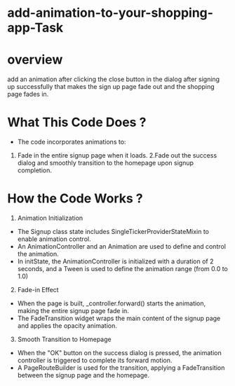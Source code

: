  # add-animation-to-your-shopping-app-Task
 # overview
 add an animation after clicking the close button in the dialog after signing up successfully that makes the sign up page fade out and the shopping page fades in.
 # What This Code Does ?
- The code incorporates animations to:
1. Fade in the entire signup page when it loads.
2.Fade out the success dialog and smoothly transition to the homepage upon signup completion.
# How the Code Works ?
1. Animation Initialization
 - The Signup class state includes SingleTickerProviderStateMixin to enable animation control.
 - An AnimationController and an Animation<double> are used to define and control the animation.
 - In initState, the AnimationController is initialized with a duration of 2 seconds, and a Tween is used to define the animation range (from 0.0 to 1.0)
2. Fade-in Effect
 - When the page is built, _controller.forward() starts the animation, making the entire signup page fade in.
 - The FadeTransition widget wraps the main content of the signup page and applies the opacity animation.
3. Smooth Transition to Homepage
 - When the "OK" button on the success dialog is pressed, the animation controller is triggered to complete its forward motion.
 - A PageRouteBuilder is used for the transition, applying a FadeTransition between the signup page and the homepage.




